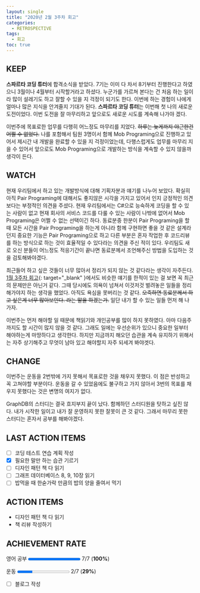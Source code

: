 ```yaml
---
layout: single
title: "2020년 2월 3주차 회고"
categories:
  - RETROSPECTIVE
tags:
  - 회고
toc: true
---
```


## KEEP

**스파르타 코딩 튜터**에 합격소식을 받았다. 7기는 이미 다 차서 8기부터 진행한다고 하였으니 3월이나 4월부터 시작할거라고 하셨다. 누군가를 가르쳐 본다는 건 처음 하는 일이라 많이 설레기도 하고 잘할 수 있을 지 걱정이 되기도 한다. 이번에 하는 경험이 나에게 얼마나 많은 지식을 안겨줄지 기대가 된다. **스파르타 코딩 튜터**는 이번해 첫 나의 새로운 도전이었다. 이번 도전을 잘 마무리하고 앞으로도 새로운 시도를 계속해 나가야 겠다.

이번주에 목표로한 업무를 다행히 어느정도 마무리를 지었다. ~~하루는 늦게까지 야근한건 어쩔 수 없었다.~~ 나를 포함해서 팀원 3명이서 함께 Mob Programing으로 진행하고 있어서 제시간 내 개발을 완료할 수 있을 지 걱정이었는데, 다행스럽게도 업무를 마무리 지을 수 있어서 앞으로도 Mob Programing으로 개발하는 방식을 계속할 수 있지 않을까 생각이 든다.

## WATCH

현재 우리팀에서 하고 있는 개발방식에 대해 기획자분과 얘기를 나누어 보았다. 확실히 아직 Pair Programing에 대해서도 좋지않은 시각을 가지고 있어서 인지 긍정적인 의견보다는 부정적인 의견을 주셨다. 현재 우리팀에서는 C#으로 능숙하게 코딩을 할 수 있는 사람이 없고 현재 회사의 서비스 코드를 다룰 수 있는 사람이 나밖에 없어서 Mob Programing은 어쩔 수 없는 선택이긴 하다.
동료분중 한분이 Pair Programing을 할때 모든 시간을 Pair Programing을 하는게 아니라 함께 구현하면 좋을 것 같은 설계라던지 중요한 기능은 Pair Programing으로 하고 다른 부분은 혼자 작업한 후 코드리뷰를 하는 방식으로 하는 것이 효율적일 수 있다라는 의견을 주신 적이 있다. 우리팀도 새로 오신 분들이 어느정도 적응기간이 끝나면 동료분께서 조언해주신 방법을 도입하는 것을 검토해봐야겠다.

최근들어 하고 싶은 것들이 너무 많아서 정리가 되지 않는 것 같다라는 생각이 자주든다. [1월 3주차 회고](/retrospective/third-week-of-january-retrospective/#watch){: target="\_blank" }에서도 비슷한 얘기를 한적이 있는 걸 보면 꼭 최근의 문제만은 아닌거 같다. 그때 당시에도 의욕이 넘쳐서 이것저것 벌려놓은 일들을 정리해가야지 하는 생각을 했었다. 아직도 욕심을 못버리는 것 같다. ~~오죽하면 동료분께서 하고 싶은게 너무 많아보인다. 라는 말을 하겠는가.~~ 일단 내가 할 수 있는 일들 먼저 해 나가자.

이번주는 먼저 해야할 일 때문에 책읽기와 개인공부를 많이 하지 못하였다. 아마 다음주까지도 할 시간이 많지 않을 것 같다. 그래도 일에는 우선순위가 있으니 중요한 일부터 해야하는게 마땅하다고 생각한다. 하지만 지금까지 해오던 습관을 계속 유지하기 위해서는 자주 상기해주고 무엇이 남아 있고 해야할지 자주 되세겨 봐야겟다.

## CHANGE

이번주는 운동을 2번밖에 가지 못해서 목표로한 것을 채우지 못했다. 이 점은 반성하고 꼭 고쳐야할 부분이다. 운동을 갈 수 있었음에도 불구하고 가지 않아서 3번의 목표를 채우지 못했다는 것은 변명의 여지가 없다.

GraphDB의 스터디는 결국 흐지부지 끝이 났다. 함께하던 스터디원을 탓하고 싶진 않다. 내가 시작한 일이고 내가 잘 운영하지 못한 잘못이 큰 것 같다. 그래서 마무리 못한 스터디는 혼자서 공부를 해봐야겠다.

## LAST ACTION ITEMS

- [ ] 코딩 테스트 연습 계획 작성
- [x] 필요한 말만 하는 습관 기르기
- [ ] 디자인 패턴 책 다 읽기
- [ ] 그래프 데이터베이스 8, 9, 10장 읽기
- [ ] 밥먹을 때 한숟가락 만큼의 밥의 양을 줄여서 먹기

## ACTION ITEMS

- 디자인 패턴 책 다 읽기
- 책 리뷰 작성하기

## ACHIEVEMENT RATE

영어 공부
<progress value="7" max="7"></progress>
7/7 (<b>100%</b>)

운동
<progress value="2" max="7"></progress>
2/7 (<b>29%</b>)

- [ ] 블로그 작성
